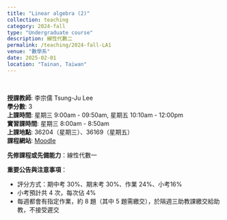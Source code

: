```yaml
---
title: "Linear algebra (2)"
collection: teaching
category: 2024-fall
type: "Undergraduate course"
description: 線性代數二
permalink: /teaching/2024-fall-LA1
venue: "數學系"
date: 2025-02-01
location: "Tainan, Taiwan"
---
```


&nbsp;


<p><b>授課教師</b>: 李宗儒 Tsung-Ju Lee
<br><b>學分數</b>: 3
<br><b>上課時間</b>: 星期三 9:00am - 09:50am, 星期五 10:10am - 12:00pm
<br><b>實習課時間</b>: 星期三 8:00am - 8:50am
<br><b>上課地點</b>: 36204（星期三）、36169（星期五）
<br><b>課程網站</b>: <a href="https://moodle.ncku.edu.tw/course/view.php?id=44564" target="_blank">Moodle</a>

<p><b>先修課程或先備能力</b>：線性代數一</p>

<p><b>重要公告與注意事項</b>：
<ul>
<li>評分方式：期中考 30%、期末考 30%、作業 24%、小考16%</li>
<li>小考預計共 4 次，每次佔 4%</li>
<li>每週都會有指定作業，約 8 題（其中 5 題需繳交），於隔週三助教課繳交給助教，不接受遲交</li>
</ul>
</p>

<p>
<br>
</p>

<!--
<p><b>預計課程內容與進度</b>：
<table border="1">
  <caption style="caption-side:top"><center>課程內容</center></caption> 
  <tr>
    <th style="width:23%"> 上課日期 </th>
    <th style="width:17%"> 章節 </th>
    <th style="width:60%"><center> 預定進度 (＊表示額外補充) </center></th>
  </tr>
  <tr>
    <td>9/11, 9/13</td> 
    <td>1.4 & 3.4</td>
    <td>Sets and funtions;systems of linear equations.</td>
  </tr> 
  <tr>
    <td> 9/18, 9/20</td>
    <td> 1.3 - 1.6 </td>
    <td> Vector spaces; bases; dimension.</td>
  </tr>
  <tr>
    <td> 9/25, 9/27</td>
    <td> 2.1 & 2.4</td>
    <td> Linear transformations; isomorphisms; quotient spaces; dimension theorem.</td>
  </tr>
  <tr>
    <td> 10/2, 10/4</td>
    <td> 2.2 - 2.4 </td>
    <td> Matrix representation; invertibility.</td>
  </tr>
  <tr>
    <td> 10/9, 10/11</td>
    <td> 2.5 - 2.6 </td>
    <td> Change of coordinate matrices; dual spaces.</td>
  </tr>
  <tr>
    <td> 10/16, 10/18</td>
    <td> 3.1 - 3.2 </td>
    <td> Elementary matrices; the rank of a matrix.</td>
  </tr>
  <tr>
    <td> 10/23, 10/25</td>
    <td> 3.3 - 3.4 </td>
    <td> Systems of linear equations (review).</td>
  </tr>
  <tr>
    <td> 10/30, 11/1</td>
    <td> 2.7 & 4.1</td>
    <td> Homogeneous linear differential equations; determinants.</td>
  </tr>
  <tr>
    <td> 11/6, 11/8 </td>
    <td> 4.2 </td>
    <td> Determinants; midterm.</td>
  </tr>
  <tr>
    <td> 11/13, 11/15 </td>
    <td> 4.2 - 4.3 </td>
    <td> Determinants and the computation of determinants.</td>
  </tr>
  <tr>
    <td> 11/20, 11/22 </td>
    <td> 4.3 - 4.4 </td>
    <td> Determinants and multilinear maps.</td>
  </tr>
  <tr>
    <td> 11/27, 11/29 </td>
    <td> 5.1 </td>
    <td> Eigenvalues and eigenvectors.</td>
  </tr>
  <tr>
    <td> 12/4, 12/6 </td>
    <td> 5.2 </td>
    <td> Diagonalizability.</td>
  </tr>
  <tr>
    <td> 12/11, 12/13 </td>
    <td>  </td>
    <td> Invariant subspaces; Cayley--Hamilton theorem.</td>
  </tr>
  <tr>
    <td> 12/18, 12/20 </td>
    <td> </td>
    <td> Simultaneously diagonalizable; upper-triangularization.</td>
  </tr>
  <tr>
    <td> 12/25, 12/27 </td>
    <td> </td>
    <td> Matrix limits and Markov chains.</td>
  </tr>
  <tr>
    <td> 1/1 (停課), <br> 1/3 (Final) </td>
    <td> </td>
    <td> Final Exam.</td>
  </tr>

</table>
</p>
-->
